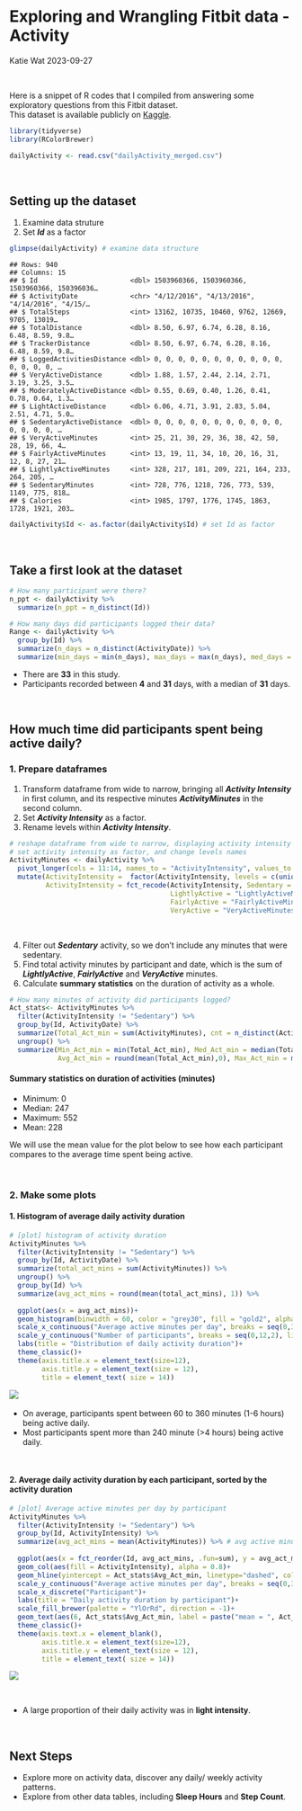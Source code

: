 Exploring and Wrangling Fitbit data - Activity
================
Katie Wat
2023-09-27

   

Here is a snippet of R codes that I compiled from answering some
exploratory questions from this Fitbit dataset.  
This dataset is available publicly on
[Kaggle](https://www.kaggle.com/datasets/arashnic/fitbit/data).

``` r
library(tidyverse)
library(RColorBrewer)

dailyActivity <- read.csv("dailyActivity_merged.csv")
```

   

## Setting up the dataset

1.  Examine data struture
2.  Set ***Id*** as a factor

``` r
glimpse(dailyActivity) # examine data structure
```

    ## Rows: 940
    ## Columns: 15
    ## $ Id                       <dbl> 1503960366, 1503960366, 1503960366, 150396036…
    ## $ ActivityDate             <chr> "4/12/2016", "4/13/2016", "4/14/2016", "4/15/…
    ## $ TotalSteps               <int> 13162, 10735, 10460, 9762, 12669, 9705, 13019…
    ## $ TotalDistance            <dbl> 8.50, 6.97, 6.74, 6.28, 8.16, 6.48, 8.59, 9.8…
    ## $ TrackerDistance          <dbl> 8.50, 6.97, 6.74, 6.28, 8.16, 6.48, 8.59, 9.8…
    ## $ LoggedActivitiesDistance <dbl> 0, 0, 0, 0, 0, 0, 0, 0, 0, 0, 0, 0, 0, 0, 0, …
    ## $ VeryActiveDistance       <dbl> 1.88, 1.57, 2.44, 2.14, 2.71, 3.19, 3.25, 3.5…
    ## $ ModeratelyActiveDistance <dbl> 0.55, 0.69, 0.40, 1.26, 0.41, 0.78, 0.64, 1.3…
    ## $ LightActiveDistance      <dbl> 6.06, 4.71, 3.91, 2.83, 5.04, 2.51, 4.71, 5.0…
    ## $ SedentaryActiveDistance  <dbl> 0, 0, 0, 0, 0, 0, 0, 0, 0, 0, 0, 0, 0, 0, 0, …
    ## $ VeryActiveMinutes        <int> 25, 21, 30, 29, 36, 38, 42, 50, 28, 19, 66, 4…
    ## $ FairlyActiveMinutes      <int> 13, 19, 11, 34, 10, 20, 16, 31, 12, 8, 27, 21…
    ## $ LightlyActiveMinutes     <int> 328, 217, 181, 209, 221, 164, 233, 264, 205, …
    ## $ SedentaryMinutes         <int> 728, 776, 1218, 726, 773, 539, 1149, 775, 818…
    ## $ Calories                 <int> 1985, 1797, 1776, 1745, 1863, 1728, 1921, 203…

``` r
dailyActivity$Id <- as.factor(dailyActivity$Id) # set Id as factor
```

   

## Take a first look at the dataset

``` r
# How many participant were there? 
n_ppt <- dailyActivity %>% 
  summarize(n_ppt = n_distinct(Id))

# How many days did participants logged their data? 
Range <- dailyActivity %>% 
  group_by(Id) %>%
  summarize(n_days = n_distinct(ActivityDate)) %>%
  summarize(min_days = min(n_days), max_days = max(n_days), med_days = median(n_days))
```

- There are **33** in this study.
- Participants recorded between **4** and **31** days, with a median of
  **31** days.

     

## How much time did participants spent being active daily?

### 1. Prepare dataframes

1.  Transform dataframe from wide to narrow, bringing all ***Activity
    Intensity*** in first column, and its respective minutes
    ***ActivityMinutes*** in the second column.
2.  Set ***Activity Intensity*** as a factor.
3.  Rename levels within ***Activity Intensity***.

``` r
# reshape dataframe from wide to narrow, displaying activity intensity and their respective minutes
# set activity intensity as factor, and change levels names
ActivityMinutes <- dailyActivity %>%
  pivot_longer(cols = 11:14, names_to = "ActivityIntensity", values_to = "ActivityMinutes") %>%
  mutate(ActivityIntensity =  factor(ActivityIntensity, levels = c(unique(ActivityIntensity))), 
         ActivityIntensity = fct_recode(ActivityIntensity, Sedentary = "SedentaryMinutes", 
                                        LightlyActive = "LightlyActiveMinutes",
                                        FairlyActive = "FairlyActiveMinutes",
                                        VeryActive = "VeryActiveMinutes"))
```

   

4.  Filter out ***Sedentary*** activity, so we don’t include any minutes
    that were sedentary.
5.  Find total activity minutes by participant and date, which is the
    sum of ***LightlyActive***, ***FairlyActive*** and ***VeryActive***
    minutes.
6.  Calculate **summary statistics** on the duration of activity as a
    whole.

``` r
# How many minutes of activity did participants logged?   
Act_stats<- ActivityMinutes %>%
  filter(ActivityIntensity != "Sedentary") %>%
  group_by(Id, ActivityDate) %>%
  summarize(Total_Act_min = sum(ActivityMinutes), cnt = n_distinct(ActivityMinutes)) %>%
  ungroup() %>%
  summarize(Min_Act_min = min(Total_Act_min), Med_Act_min = median(Total_Act_min), 
            Avg_Act_min = round(mean(Total_Act_min),0), Max_Act_min = max(Total_Act_min))
```

#### Summary statistics on duration of activities (minutes)

- Minimum: 0
- Median: 247
- Maximum: 552
- Mean: 228

We will use the mean value for the plot below to see how each
participant compares to the average time spent being active.

   

### 2. Make some plots

#### 1. Histogram of average daily activity duration

``` r
# [plot] histogram of activity duration
ActivityMinutes %>%
  filter(ActivityIntensity != "Sedentary") %>%
  group_by(Id, ActivityDate) %>%
  summarize(total_act_mins = sum(ActivityMinutes)) %>%
  ungroup() %>%
  group_by(Id) %>%
  summarize(avg_act_mins = round(mean(total_act_mins), 1)) %>%
  
  ggplot(aes(x = avg_act_mins))+ 
  geom_histogram(binwidth = 60, color = "grey30", fill = "gold2", alpha = 0.8)+
  scale_x_continuous("Average active minutes per day", breaks = seq(0,360,60), limits = c(0,360))+
  scale_y_continuous("Number of participants", breaks = seq(0,12,2), limits = c(0,12))+
  labs(title = "Distribution of daily activity duration")+
  theme_classic()+
  theme(axis.title.x = element_text(size=12),
        axis.title.y = element_text(size = 12),
        title = element_text( size = 14))
```

![](DailyActivity_files/figure-gfm/%5Bplot%5D%20Histogram%20ActivityMinutes-1.png)<!-- -->
 

- On average, participants spent between 60 to 360 minutes (1-6 hours)
  being active daily.
- Most participants spent more than 240 minute (\>4 hours) being active
  daily.

 

#### 2. Average daily activity duration by each participant, sorted by the activity duration

``` r
# [plot] Average active minutes per day by participant
ActivityMinutes %>%
  filter(ActivityIntensity != "Sedentary") %>%
  group_by(Id, ActivityIntensity) %>%
  summarize(avg_act_mins = mean(ActivityMinutes)) %>% # avg active minutes by activity intensity and person across days
  
  ggplot(aes(x = fct_reorder(Id, avg_act_mins, .fun=sum), y = avg_act_mins))+
  geom_col(aes(fill = ActivityIntensity), alpha = 0.8)+
  geom_hline(yintercept = Act_stats$Avg_Act_min, linetype="dashed", color = "grey30")+
  scale_y_continuous("Average active minutes per day", breaks = seq(0,360,60), limits = c(0,360))+
  scale_x_discrete("Participant")+
  labs(title = "Daily activity duration by participant")+
  scale_fill_brewer(palette = "YlOrRd", direction = -1)+
  geom_text(aes(6, Act_stats$Avg_Act_min, label = paste("mean = ", Act_stats$Avg_Act_min), vjust = -0.5), color = "grey30", size = 4)+
  theme_classic()+
  theme(axis.text.x = element_blank(),
        axis.title.x = element_text(size=12),
        axis.title.y = element_text(size = 12),
        title = element_text( size = 14))
```

![](DailyActivity_files/figure-gfm/%5Bplot%5D%20ActivityMinutes-1.png)<!-- -->

 

- A large proportion of their daily activity was in **light intensity**.

   

## Next Steps

- Explore more on activity data, discover any daily/ weekly activity
  patterns.
- Explore from other data tables, including **Sleep Hours** and **Step
  Count**.

   
